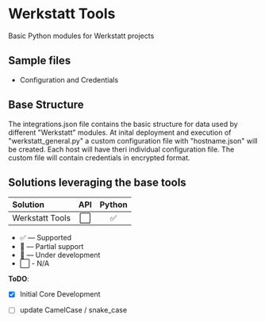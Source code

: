 # Werkstatt Tools
Basic Python modules for Werkstatt projects


## Sample files
- Configuration and Credentials

## Base Structure
The integrations.json file contains the basic structure for data used by different "Werkstatt" modules.
At inital deployment and execution of "werkstatt_general.py" a custom configuration file with "hostname.json" will be created. Each host will have theri individual configuration file. The custom file will contain credentials in encrypted format.

## Solutions leveraging the base tools
| Solution                  | API           | Python        |
| :-------------            | :---:         | :---:         | 
| Werkstatt Tools           | ⬜            | ✅    | 


* ✅ — Supported
* 🔶 — Partial support
* 🚧 — Under development
* ⬜ - N/A ️


**ToDO**: 
- [x] Initial Core Development
- [ ] update CamelCase / snake_case


